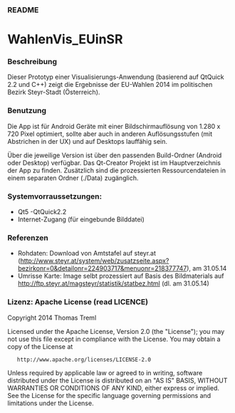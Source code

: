### README

# WahlenVis_EUinSR

### Beschreibung
Dieser Prototyp einer Visualisierungs-Anwendung (basierend auf QtQuick 2.2 und C++) zeigt die Ergebnisse der EU-Wahlen 2014 im politischen Bezirk Steyr-Stadt (Österreich).

### Benutzung
Die App ist für Android Geräte mit einer Bildschirmauflösung von 1.280 x 720 Pixel optimiert, sollte aber auch in anderen Auflösungsstufen (mit Abstrichen in der UX) und auf Desktops lauffähig sein. 

Über die jeweilige Version ist über den passenden Build-Ordner (Android oder Desktop) verfügbar. Das Qt-Creator Projekt ist im Hauptverzeichnis der App zu finden. Zusätzlich sind die prozessierten Ressourcendateien in einem separaten Ordner (./Data) zugänglich.

### Systemvorraussetzungen:
* Qt5 -QtQuick2.2
* Internet-Zugang (für eingebunde Bilddatei)

### Referenzen
* Rohdaten: Download von Amtstafel auf steyr.at (http://www.steyr.at/system/web/zusatzseite.aspx?bezirkonr=0&detailonr=224903717&menuonr=218377747), am 31.05.14
* Umrisse Karte: Image selbt prozessiert auf Basis des Bildmaterials auf http://ftp.steyr.at/magsteyr/statistik/statbez.html (dl. am 31.05.14)

### Lizenz: Apache License (read LICENCE)
Copyright 2014 Thomas Treml

   Licensed under the Apache License, Version 2.0 (the "License");
   you may not use this file except in compliance with the License.
   You may obtain a copy of the License at

       http://www.apache.org/licenses/LICENSE-2.0

   Unless required by applicable law or agreed to in writing, software
   distributed under the License is distributed on an "AS IS" BASIS,
   WITHOUT WARRANTIES OR CONDITIONS OF ANY KIND, either express or implied.
   See the License for the specific language governing permissions and
   limitations under the License.
